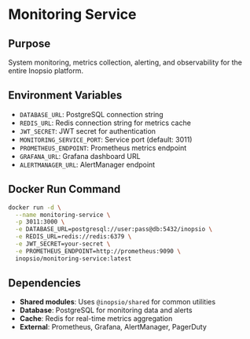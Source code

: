 # Monitoring Service

## Purpose
System monitoring, metrics collection, alerting, and observability for the entire Inopsio platform.

## Environment Variables
- `DATABASE_URL`: PostgreSQL connection string
- `REDIS_URL`: Redis connection string for metrics cache
- `JWT_SECRET`: JWT secret for authentication
- `MONITORING_SERVICE_PORT`: Service port (default: 3011)
- `PROMETHEUS_ENDPOINT`: Prometheus metrics endpoint
- `GRAFANA_URL`: Grafana dashboard URL
- `ALERTMANAGER_URL`: AlertManager endpoint

## Docker Run Command
```bash
docker run -d \
  --name monitoring-service \
  -p 3011:3000 \
  -e DATABASE_URL=postgresql://user:pass@db:5432/inopsio \
  -e REDIS_URL=redis://redis:6379 \
  -e JWT_SECRET=your-secret \
  -e PROMETHEUS_ENDPOINT=http://prometheus:9090 \
  inopsio/monitoring-service:latest
```

## Dependencies
- **Shared modules**: Uses `@inopsio/shared` for common utilities
- **Database**: PostgreSQL for monitoring data and alerts
- **Cache**: Redis for real-time metrics aggregation
- **External**: Prometheus, Grafana, AlertManager, PagerDuty
